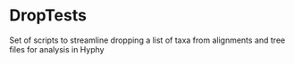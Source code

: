 # DropTests
Set of scripts to streamline dropping a list of taxa from alignments and tree files for analysis in Hyphy 
